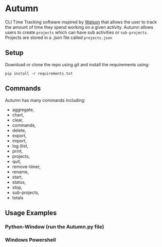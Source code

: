 # Autumn
CLI Time Tracking software inspired by [Watson](https://github.com/TailorDev/Watson) that allows the user to track the amount of time they spend working on a given activity. 
Autumn allows users to create `projects` which can have sub activities or `sub-projects`.
Projects are stored in a .json file called `projects.json`

## Setup
Download or clone the repo using git and install the requirements using:

`pip install -r requirements.txt`

## Commands
Autumn has many commands including:
* aggregate,
* chart,
* clear,
* commands,
* delete,
* export,
* import,
* log (list,
* print,
* projects,
* quit,
* remove-timer,
* rename,
* start,
* status,
* stop,
* sub-projects,
* totals
## Usage Examples
### Python-Window (run the Autumn.py file)
### Windows Powershell

